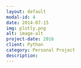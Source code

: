 ```yaml
---
layout: default
modal-id: 4
date: 2014-07-15
img: plotly.png
alt: image-alt
project-date: 2016
client: Python
category: Personal Project
description: 
---
```

